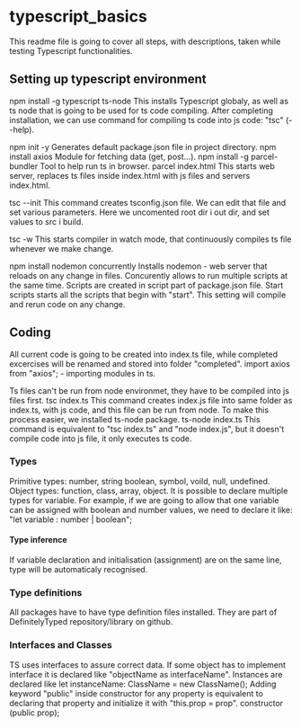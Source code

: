 # typescript_basics

This readme file is going to cover all steps, with descriptions, taken while testing Typescript functionalities.

## Setting up typescript environment

npm install -g typescript ts-node
This installs Typescript globaly, as well as ts node that is going to be used for ts code compiling. After completing installation, we can use command for compiling ts code into js code: "tsc" (--help).

npm init -y
Generates default package.json file in project directory.
npm install axios
Module for fetching data (get, post...).
npm install -g parcel-bundler
Tool to help run ts in browser.
parcel index.html
This starts web server, replaces ts files inside index.html with js files and servers index.html.

tsc --init
This command creates tsconfig.json file. We can edit that file and set various parameters. Here we uncomented root dir i out dir, and set values to src i build.

tsc -w
This starts compiler in watch mode, that continuously compiles ts file whenever we make change.

npm install nodemon concurrently
Installs nodemon - web server that reloads on any change in files. Concurently allows to run multiple scripts at the same time.
Scripts are created in script part of package.json file. Start scripts starts all the scripts that begin with "start". This setting will compile and rerun code on any change.

## Coding

All current code is going to be created into index.ts file, while completed excercises will be renamed and stored into folder "completed".
import axios from "axios"; - importing modules in ts.

Ts files can't be run from node environmet, they have to be compiled into js files first.
tsc index.ts
This command creates index.js file into same folder as index.ts, with js code, and this file can be run from node.
To make this process easier, we installed ts-node package.
ts-node index.ts
This command is equivalent to "tsc index.ts" and "node index.js", but it doesn't compile code into js file, it only executes ts code.

### Types

Primitive types: number, string boolean, symbol, voild, null, undefined.
Object types: function, class, array, object.
It is possible to declare multiple types for variable. For example, if we are going to allow that one variable can be assigned with boolean and number values, we need to declare it like: "let variable : number | boolean";

#### Type inference

If variable declaration and initialisation (assignment) are on the same line, type will be automaticaly recognised.

### Type definitions

All packages have to have type definition files installed. They are part of DefinitelyTyped repository/library on github.

### Interfaces and Classes

TS uses interfaces to assure correct data. If some object has to implement interface it is declared like "objectName as interfaceName".
Instances are declared like let instanceName: ClassName = new ClassName();
Adding keyword "public" inside constructor for any property is equivalent to declaring that property and initialize it with "this.prop = prop". constructor (public prop);
